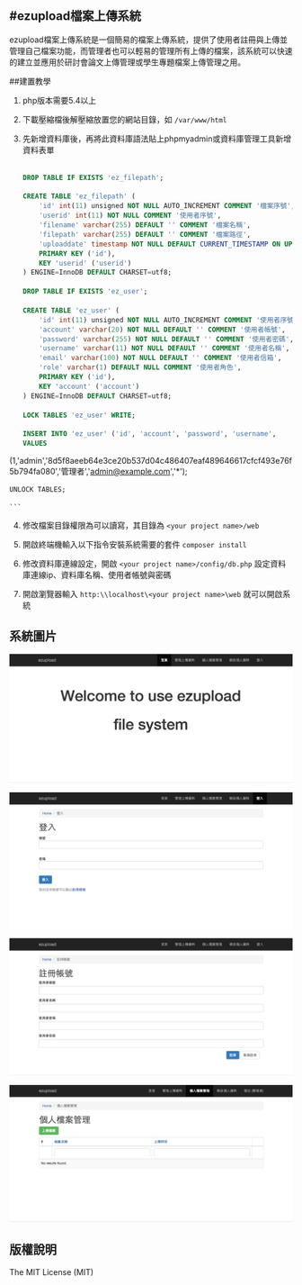 #ezupload檔案上傳系統
-
ezupload檔案上傳系統是一個簡易的檔案上傳系統，提供了使用者註冊與上傳並管理自己檔案功能，而管理者也可以輕易的管理所有上傳的檔案，該系統可以快速的建立並應用於研討會論文上傳管理或學生專題檔案上傳管理之用。

##建置教學

1. php版本需要5.4以上

2. 下載壓縮檔後解壓縮放置您的網站目錄，如 ``` /var/www/html ```

3. 先新增資料庫後，再將此資料庫語法貼上phpmyadmin或資料庫管理工具新增資料表單
	
	``` sql
	
	DROP TABLE IF EXISTS 'ez_filepath';
	
	CREATE TABLE 'ez_filepath' (
  		'id' int(11) unsigned NOT NULL AUTO_INCREMENT COMMENT '檔案序號',
  		'userid' int(11) NOT NULL COMMENT '使用者序號',
  		'filename' varchar(255) DEFAULT '' COMMENT '檔案名稱',
  		'filepath' varchar(255) DEFAULT '' COMMENT '檔案路徑',
  		'uploaddate' timestamp NOT NULL DEFAULT CURRENT_TIMESTAMP ON UPDATE CURRENT_TIMESTAMP COMMENT '上傳時間',
  		PRIMARY KEY ('id'),
  		KEY 'userid' ('userid')
	) ENGINE=InnoDB DEFAULT CHARSET=utf8;
	
	DROP TABLE IF EXISTS 'ez_user';

	CREATE TABLE 'ez_user' (
  		'id' int(11) unsigned NOT NULL AUTO_INCREMENT COMMENT '使用者序號',
  		'account' varchar(20) NOT NULL DEFAULT '' COMMENT '使用者帳號',
  		'password' varchar(255) NOT NULL DEFAULT '' COMMENT '使用者密碼',
  		'username' varchar(11) NOT NULL DEFAULT '' COMMENT '使用者名稱',
  		'email' varchar(100) NOT NULL DEFAULT '' COMMENT '使用者信箱',
  		'role' varchar(1) DEFAULT NULL COMMENT '使用者角色',
  		PRIMARY KEY ('id'),
  		KEY 'account' ('account')
	) ENGINE=InnoDB DEFAULT CHARSET=utf8;

	LOCK TABLES 'ez_user' WRITE;

	INSERT INTO 'ez_user' ('id', 'account', 'password', 'username', 		'email', 'role')
	VALUES
(1,'admin','8d5f8aeeb64e3ce20b537d04c486407eaf489646617cfcf493e76f5b794fa080','管理者','admin@example.com','*');

	UNLOCK TABLES;
	
	```
4. 修改檔案目錄權限為可以讀寫，其目錄為 ``` <your project name>/web ```

5. 開啟終端機輸入以下指令安裝系統需要的套件 ``` composer install ```

6. 修改資料庫連線設定，開啟 ``` <your project name>/config/db.php ``` 設定資料庫連線ip、資料庫名稱、使用者帳號與密碼

7. 開啟瀏覽器輸入 ``` http:\\localhost\<your project name>\web ``` 就可以開啟系統

## 系統圖片

![Alt text](web/image/1.png)

![Alt text](web/image/2.png)

![Alt text](web/image/3.png)

![Alt text](web/image/4.png)


## 版權說明

The MIT License (MIT)